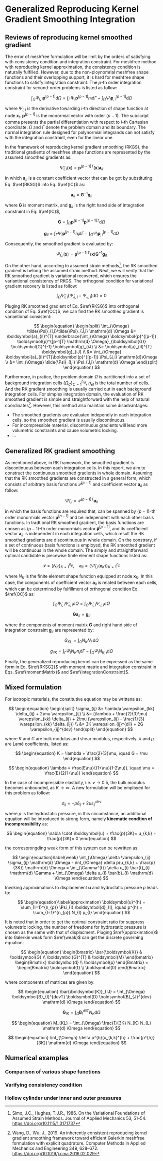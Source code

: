 # Generalized Reproducing Kernel Gradient Smoothing Integration

## Reviews of reproducing kernel smoothed gradient

The error of meshfree formulation will be limit by the orders of satisfying with consistency condition and integration constraint. For meshfree method with reproducing kernel approximation, the consistency condition is naturally fulfilled. However, due to the non-ploynomrial meshfree shape functions and their overlopping support, it is hard for meshfree shape functions to satisfy integration constraint. The $p$-th order integration constraint for second-order problems is listed as follow:

$$
\begin{equation}\label{IC}
\int_{\Omega} \Psi_{I,i} \boldsymbol{p}^{[p-1]}\mathrm{d}\Omega = 
\int_{\Gamma} \Psi_{I} \boldsymbol{p}^{[p-1]} n_{i}\mathrm{d}\Gamma - 
\int_{\Omega} \Psi_{I} \boldsymbol{p}_{,i}^{[p-1]}\mathrm{d}\Omega
\end{equation}
$$

where $\Psi_{I,i}$ is the derivative towarding $i$-th direction of shape function at node $\boldsymbol{x}_{I}$.  $\boldsymbol{p}^{[p-1]}$ is the monormial vector with order $(p-1)$. The subscript comma presents the partial differentiation with respect to $i$-th Cartesian coordinate. $\Omega$ and $\Gamma$ denote the problem domain and its boundary. The normal integration rule designed for polynormial integrands can not satisfy with the integration constraint, even for the linear one.

In the framework of reproducing kernel gradient smoothing (RKGS), the traditional gradients of meshfree shape functions are represented by the assumed smoothed gradients as:

$$
\begin{equation}\label{RKSG}
\tilde{\Psi}_{I,i}(\boldsymbol{x}) = \boldsymbol{p}^{[p-1]T}(\boldsymbol{x}) \boldsymbol{a}_{iI}
\end{equation}
$$

in which $\boldsymbol{a}_{iI}$ is a constant coefficient vector that can be got by substituting Eq. $\ref{RKSG}$ into Eq. $\ref{IC}$ as:

$$
\begin{equation}
\boldsymbol{a}_{iI} = \boldsymbol{G}^{-1}\boldsymbol{g}_{iI}
\end{equation}
$$

where $\boldsymbol{G}$ is moment matrix, and $\boldsymbol{g}_{iI}$ is the right hand side of integration constraint in Eq. $\ref{IC}$,

$$
\begin{equation}
\boldsymbol{G} = \int_{\Omega} \boldsymbol{p}^{[p-1]} \boldsymbol{p}^{[p-1]T} \mathrm{d}\Omega
\end{equation}
$$

$$
\begin{equation}\label{RKSG2}
\boldsymbol{g}_{iI} = 
\int_{\Gamma} \Psi_{I} \boldsymbol{p}^{[p-1]} n_{i}\mathrm{d}\Gamma - 
\int_{\Omega} \Psi_{I} \boldsymbol{p}_{,i}^{[p-1]}\mathrm{d}\Omega
\end{equation}
$$

Consequently, the smoothed gradient is evaluated by:

$$
\begin{equation}
\tilde{\Psi}_{I,i}(\boldsymbol{x}) = \boldsymbol{p}^{[p-1]T}(\boldsymbol{x}) \boldsymbol{G}^{-1} \boldsymbol{g}_{iI}
\end{equation}
$$

On the other hand, according to assumed strain methods[^Simo1986], the RK smoothed gradient is belong the assumed strain method. Next, we will verify that the RK smoothed gradient is variational recovered, which ensures the variantional consistency of RKGS. The orthogonal condition for variational gradient recovery is listed as follow:

$$
\begin{equation}\label{OC}
\int_{\Omega} \tilde{\Psi}_{I,i}(\tilde{\Psi}_{J,i} - \Psi_{J,i}) \mathrm{d} \Omega = 0
\end{equation}
$$

Pluging RK smoothed gradient of Eq. $\ref{RKSG}$ into orthogonal condition of Eq. $\ref{OC}$, we can find the RK smoothed gradient is variantional consistent:

$$
\begin{equation}
\begin{split}
\int_{\Omega} \tilde{\Psi}_{I,i}\tilde{\Psi}_{J,i} \mathrm{d} \Omega &=
\boldsymbol{a}_{iI}^{T} \underbrace{\int_{\Omega} \boldsymbol{p}^{[p-1]} \boldsymbol{p}^{[p-1]T} \mathrm{d} \Omega}_{\boldsymbol{G}} \boldsymbol{G}^{-1} \boldsymbol{g}_{iJ} \\ &= 
\boldsymbol{a}_{iI}^{T} \boldsymbol{g}_{iJ} \\ &=
\int_{\Omega} \boldsymbol{a}_{iI}^{T}\boldsymbol{p}^{[p-1]} \Psi_{J,i} \mathrm{d}\Omega \\ &=
\int_{\Omega} \tilde{\Psi}_{I,i} \Psi_{J,i} \mathrm{d} \Omega
\end{split}
\end{equation}
$$

Furthermore, in pratice, the problem domain $\Omega$ is partitioned into a set of background integration cells $\{ \Omega_{C} \} _{C=1}^{n_{el}}$, $n_{el}$ is the total number of cells. And the RK gradient smoothing is usually carried out in each background integration cells. For simplex integration domain, the evaluation of RK smoothed gradient is simple and straightforward with the help of  natural coordinates[^Wang2019]. However, this method also maintain some disadvantages:
* The smoothed gradients are evaluated independly in each integration cells, so the smoothed gradient is usually discontinuous.
* For incompressible material, discontinuous gradients will lead more volumetric constraints and cause volumetric locking.
* ...

## Generalized RK gradient smoothing

As mentioned above, in RK framework, the smoothed gradient is discontinuous between each integration cells. In this report, we aim to construct the continuous smoothed gradients in whole domain. Assuming that the RK smoothed gradients are constructed in a general form, which consists of arbitrary basis functions $\boldsymbol{\mathcal{P}}^{[p-1]}$ and coefficient vector $\boldsymbol{a}_{iI}$  as follow:

$$
\begin{equation}
\tilde{\Psi}_{I,i} = \boldsymbol{\mathcal{P}}^{[p-1]T} \boldsymbol{a}_{iI}
\end{equation}
$$

in which the basis functions are required that, can be spanned by $(p-1)$-th order monormials vector $\boldsymbol{p}^{[p-1]}$ and be independent with each other basis functions. In tradtional RK smoothed gradient, the basis functions are chosen as $(p-1)$-th order monormials vector $\boldsymbol{p}^{[p-1]}$, and its coefficient vector $\boldsymbol{a}_{iI}$ is independent in each integration cells, which result the RK smoothed gradients are discontinuous in whole domain. On the constrary, if a set of continuous basis functions is employed, the RK smoothed gradient will be continuous in the whole domain. The simply and straightforward optimal candidate is piecewise finite element shape functions listed as:

$$
\begin{equation}
\boldsymbol{\mathcal{P}} = \{ N_{K} \}_{K=1}^{n_{p}}, \quad 
\boldsymbol{a}_{iI} = \{ \tilde{\Psi}_{I,i}(\boldsymbol{x}_{K}) \}_{K=1}^{n_{p}}
\end{equation}
$$

where $N_{K}$ is the finite element shape function equipped at node $\boldsymbol{x}_{K}$. In this case, the components of coefficient  vector $\boldsymbol{a}_{iI}$ is related between each cells, which can be determined by fulfillment of orthogonal condition Eq. $\ref{OC}$ as:

$$
\begin{equation}
\int_{\Omega} \tilde{\Psi}_{I,i}\tilde{\Psi}_{J,i} \mathrm{d} \Omega = \int_{\Omega} \tilde{\Psi}_{I,i}\Psi_{J,i} \mathrm{d} \Omega
\end{equation}
$$

$$
\begin{equation}
\boldsymbol{G}\boldsymbol{a}_{iI} = \boldsymbol{g}_{iI}
\end{equation}
$$

where the components of moment matrix $\boldsymbol{G}$ and right hand side of integration constraint $\boldsymbol{g}_{iI}$ are represented by:

$$
\begin{equation}\label{momentMatrix}
G_{KL} = \int_{\Omega} N_{K} N_{L} \mathrm{d} \Omega
\end{equation}
$$

$$
\begin{equation}\label{integrationConstraint}
g_{iIK} = \int_{\Gamma} \Psi_{I} N_{K} n_{i}\mathrm{d}\Gamma - 
\int_{\Omega} \Psi_{I} N_{K,i} \mathrm{d}\Omega
\end{equation}
$$

Finally, the generalized reproducing kernel can be expressed as the same form in Eq. $\ref{RKSG2}$ with moment matrix and integration constraint in Eqs. $\ref{momentMatrix}$ and $\ref{integrationConstraint}$.

## Mixed formulation
For isotropic materials, the constitutive equation may be writtena as:

$$
\begin{equation}
\begin{split}
\sigma_{ij} &= \lambda \varepsilon_{kk} \delta_{ij} + 2\mu \varepsilon_{ij} \\
&= (\lambda + \frac{2}{3}\mu) \varepsilon_{kk} \delta_{ij} + 
2\mu (\varepsilon_{ij} - \frac{1}{3} \varepsilon_{kk} \delta_{ij}) \\
&= 3K \varepsilon_{ij}^{dil} + 2G \varepsilon_{ij}^{dev}
\end{split}
\end{equation}
$$

where $K$ and $G$ are bulk modulus and shear modulus, respectively. $\lambda$ and $\mu$ are Lamé coefficients,  listed as:


$$
\begin{equation}
K = \lambda + \frac{2}{3}\mu, \quad G = \mu
\end{equation}
$$

$$
\begin{equation}
\lambda = \frac{E\nu}{(1+\nu)(1-2\nu)}, \quad \mu = \frac{E}{2(1+\nu)}
\end{equation}
$$

In the case of incompressible elasticity, i.e. $\nu \rightarrow 0.5$, the bulk modulus becomes unbounded, as $K \rightarrow \infty$. A new formulation will be employed for this problem as follow:

$$
\begin{equation}
\sigma_{ij} = -p \delta_{ij} + 2\mu \varepsilon_{ij}^{dev}
\end{equation}
$$

where $p$ is the hydrostatic pressure, in this circumstance, an additional equation will be introduced to strong form, namely **kinematic condtion of incompressibility** as:

$$
\begin{equation}
\nabla \cdot \boldsymbol{u} + \frac{p}{3K}= u_{k,k} + \frac{p}{3K}= 0
\end{equation}
$$

the corresprongding weak form of this system can be rewritten as:

$$
\begin{equation}\label{weak}
\int_{\Omega} \delta \varepsilon_{ij} \sigma_{ij} \mathrm{d} \Omega - \int_{\Omega} \delta p(u_{k,k} + \frac{p}{3K}) \mathrm{d} \Omega 
= \int_{\Gamma^{t}} \delta u_{i} \bar{t}_{i} \mathrm{d} \Gamma + \int_{\Omega} \delta u_{i} \bar{b}_{i} \mathrm{d} \Omega
\end{equation}
$$

Invoking approximations to displacement $\boldsymbol{u}$ and hydrostatic pressure $p$ leads to:

$$
\begin{equation}\label{approximation}
\boldsymbol{u}^{h} = \sum_{I=1}^{n_{p}} \Psi_{I} \boldsymbol{d}_{I}, \quad
p^{h} = \sum_{I=1}^{n_{p}} N_{I} p_{I}
\end{equation}
$$

It is noted that in order to get the optimal constraint ratio for suppress volumetric locking, the number of freedoms for hydrostatic pressure is chosen as the same with that of displacment.  Pluging $\ref{approximation}$ into Galerkin weak form $\ref{weak}$ can get the discrete governing equation:

$$
\begin{equation}
\begin{bmatrix}
\bar{\boldsymbol{K}} & \boldsymbol{G} \\
\boldsymbol{G}^{T} & \boldsymbol{M}
\end{bmatrix}
\begin{Bmatrix}
\boldsymbol{d} \\ \boldsymbol{p}
\end{Bmatrix} = 
\begin{Bmatrix}
\boldsymbol{f} \\ \boldsymbol{0}
\end{Bmatrix}
\end{equation}
$$

where components of matrices are given by:

$$
\begin{equation}
\bar{\boldsymbol{K}}_{IJ} = \int_{\Omega} \boldsymbol{B}_{I}^{devT} \boldsymbol{D} \boldsymbol{B}_{J}^{dev} \mathrm{d} \Omega
\end{equation}
$$

$$
\begin{equation}
\boldsymbol{G}_{IK} = \int_{\Omega} \boldsymbol{B}_{I}^{dilT} N_{K} \mathrm{d} \Omega
\end{equation}
$$


$$
\begin{equation}
M_{KL} = \int_{\Omega} \frac{1}{3K} N_{K} N_{L} \mathrm{d} \Omega
\end{equation}
$$

$$
\begin{equation}
\int_{\Omega} \delta p^{h}(u_{k,k}^{h} + \frac{p^{h}}{3K}) \mathrm{d} \Omega
\end{equation}
$$


## Numerical examples
### Comparison of various shape functions

### Varifying consistency condition
### Hollow cylinder under  inner and outer pressures



[^Simo1986]:Simo, J.C., Hughes, T.J.R., 1986. On the Variational Foundations of Assumed Strain Methods. Journal of Applied Mechanics 53, 51–54. https://doi.org/10.1115/1.3171737
[^Wang2019]:Wang, D., Wu, J., 2019. An inherently consistent reproducing kernel gradient smoothing framework toward efficient Galerkin meshfree formulation with explicit quadrature. Computer Methods in Applied Mechanics and Engineering 349, 628–672. https://doi.org/10.1016/j.cma.2019.02.029

